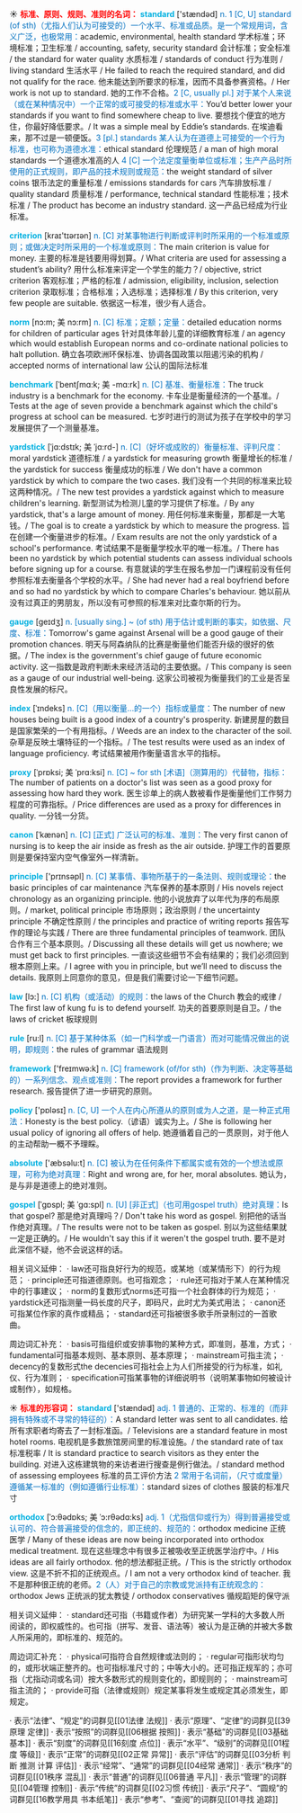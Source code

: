 ☀ <font color="red">**标准、原则、规则、准则的名词：**</font>
<font color="sky blue">**standard**</font> ['stændəd] 
<font color="#0070c0">n. 1 [C, U] standard (of sth)（尤指人们认为可接受的）一个水平、标准或品质。是一个常规用词，含义广泛，也极常用：</font>academic, environmental, health standard 学术标准；环境标准；卫生标准 / accounting, safety, security standard 会计标准；安全标准 / the standard for water quality 水质标准 / standards of conduct 行为准则 / living standard 生活水平 / He failed to reach the required standard, and did not qualify for the race. 他未能达到所要求的标准，因而不具备参赛资格。/ Her work is not up to standard. 她的工作不合格。<font color="#0070c0">2 [C, usually pl.] 对于某个人来说（或在某种情况中）一个正常的或可接受的标准或水平：</font>You’d better lower your standards if you want to find somewhere cheap to live. 要想找个便宜的地方住，你最好降低要求。/ It was a simple meal by Eddie’s standards. 在埃迪看来，那不过是一顿便饭。<font color="#0070c0">3 [pl.] standards 某人认为在道德上可接受的一个行为标准，也可称为道德水准：</font>ethical standard 伦理规范 / a man of high moral standards 一个道德水准高的人 <font color="#0070c0">4 [C] 一个法定度量衡单位或标准；生产产品时所使用的正式规则，即产品的技术规则或规范：</font>the weight standard of silver coins 银币法定的重量标准 / emissions standards for cars 汽车排放标准 / quality standard 质量标准 / performance, technical standard 性能标准；技术标准 / The product has become an industry standard. 这一产品已经成为行业标准。

<font color="sky blue">**criterion**</font> [kraɪ'tɪərɪən] 
<font color="#0070c0">n. [C] 对某事物进行判断或评判时所采用的一个标准或原则；或做决定时所采用的一个标准或原则：</font>The main criterion is value for money. 主要的标准是钱要用得划算。/ What criteria are used for assessing a student’s ability? 用什么标准来评定一个学生的能力？/ objective, strict criterion 客观标准；严格的标准 / admission, eligibility, inclusion, selection criterion 录取标准；合格标准；入选标准；选择标准 / By this criterion, very few people are suitable. 依据这一标准，很少有人适合。

<font color="sky blue">**norm**</font> [nɔ:m; 美 nɔ:rm]
<font color="#0070c0">n. [C] 标准；定额；定量：</font>detailed education norms for children of particular ages 针对具体年龄儿童的详细教育标准 / an agency which would establish European norms and co-ordinate national policies to halt pollution. 确立各项欧洲环保标准、协调各国政策以阻遏污染的机构 / accepted norms of international law 公认的国际法标准           

<font color="sky blue">**benchmark**</font> [ˈbentʃmɑ:k; 美 -mɑ:rk]
<font color="#0070c0">n. [C] 基准、衡量标准：</font>The truck industry is a benchmark for the economy. 卡车业是衡量经济的一个基准。/ Tests at the age of seven provide a benchmark against which the child's progress at school can be measured. 七岁时进行的测试为孩子在学校中的学习发展提供了一个测量基准。
            
<font color="sky blue">**yardstick**</font> [ˈjɑ:dstɪk; 美 ˈjɑ:rd-]
<font color="#0070c0">n. [C]（好坏或成败的）衡量标准、评判尺度：</font>moral yardstick 道德标准 / a yardstick for measuring growth 衡量增长的标准 / the yardstick for success 衡量成功的标准 / We don't have a common yardstick by which to compare the two cases. 我们没有一个共同的标准来比较这两种情况。/ The new test provides a yardstick against which to measure children's learning. 新型测试为检测儿童的学习提供了标准。/ By any yardstick, that's a large amount of money. 用任何标准来衡量，那都是一大笔钱。/ The goal is to create a yardstick by which to measure the progress. 旨在创建一个衡量进步的标准。/ Exam results are not the only yardstick of a school's performance. 考试结果不是衡量学校水平的唯一标准。/ There has been no yardstick by which potential students can assess individual schools before signing up for a course. 有意就读的学生在报名参加一门课程前没有任何参照标准去衡量各个学校的水平。/ She had never had a real boyfriend before and so had no yardstick by which to compare Charles's behaviour. 她以前从没有过真正的男朋友，所以没有可参照的标准来对比查尔斯的行为。          
            
<font color="sky blue">**gauge**</font> [geɪdʒ]
<font color="#0070c0">n. [usually sing.] ~ (of sth) 用于估计或判断的事实，如依据、尺度、标准：</font>Tomorrow's game against Arsenal will be a good gauge of their promotion chances. 明天与阿森纳队的比赛是衡量他们能否升级的很好的依据。/ The index is the government's chief gauge of future economic activity. 这一指数是政府判断未来经济活动的主要依据。/ This company is seen as a gauge of our industrial well-being. 这家公司被视为衡量我们的工业是否呈良性发展的标尺。          
           
<font color="sky blue">**index**</font> [ˈɪndeks]
<font color="#0070c0">n. [C]（用以衡量…的一个）指标或量度：</font>The number of new houses being built is a good index of a country's prosperity. 新建房屋的数目是国家繁荣的一个有用指标。/ Weeds are an index to the character of the soil. 杂草是反映土壤特征的一个指标。/ The test results were used as an index of language proficiency. 考试结果被用作衡量语言水平的指标。
            
<font color="sky blue">**proxy**</font> [ˈprɒksi; 美 ˈprɑ:ksi]
<font color="#0070c0">n. [C] ~ for sth [术语]（测算用的）代替物，指标：</font>The number of patients on a doctor's list was seen as a good proxy for assessing how hard they work. 医生诊单上的病人数被看作是衡量他们工作努力程度的可靠指标。/ Price differences are used as a proxy for differences in quality. 一分钱一分货。

<font color="sky blue">**canon**</font> [ˈkænən]
<font color="#0070c0">n. [C] [正式] 广泛认可的标准、准则：</font>The very first canon of nursing is to keep the air inside as fresh as the air outside. 护理工作的首要原则是要保持室内空气像室外一样清新。
 
<font color="sky blue">**principle**</font> ['prɪnsəpl] 
<font color="#0070c0">n. [C] 某事情、事物所基于的一条法则、规则或理论：</font>the basic principles of car maintenance 汽车保养的基本原则 / His novels reject chronology as an organizing principle. 他的小说放弃了以年代为序的布局原则。/ market, political principle 市场原则；政治原则 / the uncertainty principle 不确定性原则 / the principles and practice of writing reports 报告写作的理论与实践 / There are three fundamental principles of teamwork. 团队合作有三个基本原则。/ Discussing all these details will get us nowhere; we must get back to first principles. 一直谈这些细节不会有结果的；我们必须回到根本原则上来。/ I agree with you in principle, but we’ll need to discuss the details. 我原则上同意你的意见，但是我们需要讨论一下细节问题。

<font color="sky blue">**law**</font> [lɔ:] 
<font color="#0070c0">n. [C] 机构（或活动）的规则：</font>the laws of the Church 教会的戒律 / The first law of kung fu is to defend yourself. 功夫的首要原则是自卫。/ the laws of cricket 板球规则 

<font color="sky blue">**rule**</font> [ru:l] 
<font color="#0070c0">n. [C] 基于某种体系（如一门科学或一门语言）而对可能情况做出的说明，即规则：</font>the rules of grammar 语法规则

<font color="sky blue">**framework**</font> ['freɪmwə:k] 
<font color="#0070c0">n. [C] framework (of/for sth)（作为判断、决定等基础的）一系列信念、观点或准则：</font>The report provides a framework for further research. 报告提供了进一步研究的原则。

<font color="sky blue">**policy**</font> ['pɒləsɪ] 
<font color="#0070c0">n. [C, U] 一个人在内心所遵从的原则或为人之道，是一种正式用法：</font>Honesty is the best policy.（谚语）诚实为上。/ She is following her usual policy of ignoring all offers of help. 她遵循着自己的一贯原则，对于他人的主动帮助一概不予理睬。

<font color="sky blue">**absolute**</font> ['æbsəlu:t] 
<font color="#0070c0">n. [C] 被认为在任何条件下都属实或有效的一个想法或原理，可称为绝对真理：</font>Right and wrong are, for her, moral absolutes. 她认为，是与非是道德上的绝对准则。
           
<font color="sky blue">**gospel**</font> [ˈgɒspl; 美 ˈgɑ:spl]
<font color="#0070c0">n. [U] [非正式]（也可用gospel truth）绝对真理：</font>Is that gospel? 那是绝对真理吗？/ Don't take his word as gospel. 别把他的话当作绝对真理。/ The results were not to be taken as gospel. 别以为这些结果就一定是正确的。/ He wouldn't say this if it weren't the gospel truth. 要不是对此深信不疑，他不会说这样的话。
 
相关词义延伸：
· law还可指良好行为的规范，或某地（或某情形下）的行为规范；
· principle还可指道德原则。也可指观念；
· rule还可指对于某人在某种情况中的行事建议；
· norm的复数形式norms还可指一个社会群体的行为规范；
· yardstick还可指测量一码长度的尺子，即码尺，此时尤为美式用法；
· canon还可指某位作家的真作或精品；
· standard还可指被很多歌手所录制过的一首歌曲。

周边词汇补充：
· basis可指组织或安排事物的某种方式，即准则，基准，方式；
· fundamental可指基本规则、基本原则、基本原理；
· mainstream可指主流；
· decency的复数形式the decencies可指社会上为人们所接受的行为标准，如礼仪、行为准则；
· specification可指某事物的详细说明书（说明某事物如何被设计或制作），如规格。

☀ <font color="red">**标准的形容词：**</font>
<font color="sky blue">**standard**</font> ['stændəd] 
<font color="#0070c0">adj. 1 普通的、正常的、标准的（而非拥有特殊或不寻常的特征的）：</font>A standard letter was sent to all candidates. 给所有求职者均寄去了一封标准函。/ Televisions are a standard feature in most hotel rooms. 电视机是多数旅馆房间里的标准设施。/ the standard rate of tax 标准税率 / It is standard practice to search visitors as they enter the building. 对进入这栋建筑物的来访者进行搜查是例行做法。/ standard method of assessing employees 标准的员工评价方法 <font color="#0070c0">2 常用于名词前，（尺寸或度量）遵循某一标准的（例如遵循行业标准）：</font>standard sizes of clothes 服装的标准尺寸
           
<font color="sky blue">**orthodox**</font> [ˈɔ:θədɒks; 美 ˈɔ:rθədɑ:ks]
<font color="#0070c0">adj. 1（尤指信仰或行为）得到普遍接受或认可的、符合普遍接受的信念的，即正统的、规范的：</font>orthodox medicine 正统医学 / Many of these ideas are now being incorporated into orthodox medical treatment. 现在这些理念中有很多正被吸收至正统医学治疗中。/ His ideas are all fairly orthodox. 他的想法都挺正统。/ This is the strictly orthodox view. 这是不折不扣的正统观点。/ I am not a very orthodox kind of teacher. 我不是那种很正统的老师。<font color="#0070c0">2（人）对于自己的宗教或党派持有正统观念的：</font>orthodox Jews 正统派的犹太教徒 / orthodox conservatives 循规蹈矩的保守派

相关词义延伸：
· standard还可指（书籍或作者）为研究某一学科的大多数人所阅读的，即权威性的。也可指（拼写、发音、语法等）被认为是正确的并被大多数人所采用的，即标准的、规范的。

周边词汇补充：
· physical可指符合自然规律或法则的；
· regular可指形状均匀的，或形状端正整齐的。也可指标准尺寸的；中等大小的。还可指正规军的；亦可指（尤指动词或名词）按大多数形式的规则变化的，即规则的；
· mainstream可指主流的；
· provide可指（法律或规则）规定某事将发生或规定其必须发生，即规定。

· 表示“法律”、“规定”的词群见[[01法律 法规]]
· 表示“原理”、“定律”的词群见[[39原理 定律]]
· 表示“按照”的词群见[[06根据 按照]]
· 表示“基础”的词群见[[03基础 基本]]
· 表示“刻度”的词群见[[16刻度 点位]]
· 表示“水平”、“级别”的词群见[[01程度 等级]]
· 表示“正常”的词群见[[02正常 异常]]
· 表示“评估”的词群见[[03分析 判断 推测 计算 评估]]
· 表示“经常”、“通常”的词群见[[04经常 通常]]
· 表示“秩序”的词群见[[01秩序 混乱]]
· 表示“普通”的词群见[[06普通 平凡]]
· 表示“管理”的词群见[[04管理 控制]]
· 表示“传统”的词群见[[02习惯 传统]]
· 表示“尺子”、“圆规”的词群见[[16教学用具 书本纸笔]]
· 表示“参考”、“查阅”的词群见[[01寻找 追踪]]

